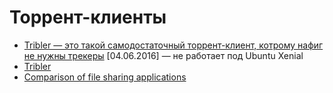 # Торрент-клиенты

- [Tribler — это такой самодостаточный торрент-клиент, котрому нафиг не нужны трекеры](https://www.linux.org.ru/forum/talks/12641502) [04.06.2016] — не работает под Ubuntu Xenial
- [Tribler](https://en.wikipedia.org/wiki/Tribler)
- [Comparison of file sharing applications](https://en.wikipedia.org/wiki/Comparison_of_file_sharing_applications)